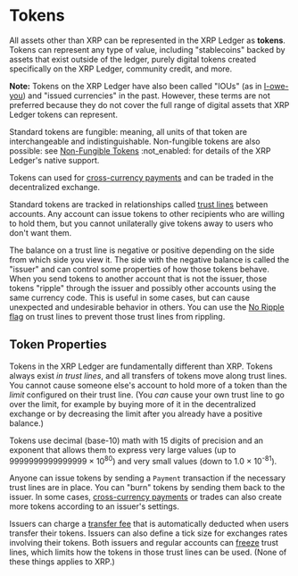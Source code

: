# Tokens


All assets other than XRP can be represented in the XRP Ledger as **tokens**. Tokens can represent any type of value, including "stablecoins" backed by assets that exist outside of the ledger, purely digital tokens created specifically on the XRP Ledger, community credit, and more.


**Note:** Tokens on the XRP Ledger have also been called "IOUs" (as in [I-owe-you](https://en.wikipedia.org/wiki/IOU)) and "issued currencies" in the past. However, these terms are not preferred because they do not cover the full range of digital assets that XRP Ledger tokens can represent.

Standard tokens are fungible: meaning, all units of that token are interchangeable and indistinguishable. Non-fungible tokens are also possible: see [Non-Fungible Tokens](non-fungible.md) :not_enabled: for details of the XRP Ledger's native support.

Tokens can used for [cross-currency payments](../transactions/payments/cross-currency-payments.md) and can be traded in the <!-- * -->decentralized exchange.

Standard tokens are tracked in relationships called [trust lines](../transactions/trust-lines-and-issuing.md) between accounts. Any account can issue tokens to other recipients who are willing to hold them, but you cannot unilaterally give tokens away to users who don't want them.

The balance on a trust line is negative or positive depending on the side from which side you view it. The side with the negative balance is called the "issuer" and can control some properties of how those tokens behave. When you send tokens to another account that is not the issuer, those tokens "ripple" through the issuer and possibly other accounts using the same currency code. This is useful in some cases, but can cause unexpected and undesirable behavior in others. You can use the [No Ripple flag](rippling.md#the-no-ripple-flag) on trust lines to prevent those trust lines from rippling.

## Token Properties

Tokens in the XRP Ledger are <!--*-->fundamentally different than XRP. Tokens always exist _in trust lines_, and all transfers of tokens move along trust lines. You cannot cause someone else's account to hold more of a token than the _limit_ configured on their trust line. (You _can_ cause your own trust line to go over the limit, for example by buying more of it in the <!--  -->decentralized exchange or by decreasing the limit after you already have a positive balance.)

<!-- * [fundamentally different than XRP](currency-formats.md#comparison) -->
<!--  [decentralized exchange](../servers/decentralized-exchange.md) -->

Tokens use decimal (base-10) math with 15 digits of precision and an exponent that allows them to express very large values (up to 9999999999999999 × 10<sup>80</sup>) and very small values (down to 1.0 × 10<sup>-81</sup>).

Anyone can issue tokens by sending a `Payment` transaction if the necessary trust lines are in place. You can "burn" tokens by sending them back to the issuer. In some cases, [cross-currency payments](../transactions/payments/cross-currency-payments.md) or trades can also create more tokens according to an issuer's settings.

Issuers can charge a [transfer fee](transfer-fees.md) that is automatically deducted when users transfer their tokens. Issuers can also define a <!-- * -->tick size for exchanges rates involving their tokens. Both issuers and regular accounts can [freeze](freezing-tokens.md) trust lines, which limits how the tokens in those trust lines can be used. (None of these things applies to XRP.)

<!-- *  [tick size](ticksize.md) -->

<!-- 
For a tutorial of the technical steps involved in issuing a token, see [Issue a Fungible Token](issue-a-fungible-token.html).


## See Also

- **Concepts:**
    - [XRP](xrp.html)
    - [Cross-Currency Payments](cross-currency-payments.html)
    - [Decentralized Exchange](decentralized-exchange.html)
- **Tutorials:**
    - [Issue a Fungible Token](issue-a-fungible-token.html)
    - [Become an XRP Ledger Gateway](become-an-xrp-ledger-gateway.html)
    - [Look Up Transaction Results](look-up-transaction-results.html)
    - [Use Specialized Payment Types](use-specialized-payment-types.html)
- **References:**
    - [Payment transaction][]
    - [TrustSet transaction][]
    - [RippleState object](ripplestate.html)
    - [account_lines method][]
    - [account_currencies method][]
    - [gateway_balances method][]
-->